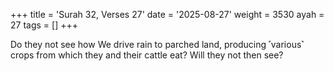 +++
title = 'Surah 32, Verses 27'
date = '2025-08-27'
weight = 3530
ayah = 27
tags = []
+++

Do they not see how We drive rain to parched land, producing ˹various˺ crops from which they and their cattle eat? Will they not then see?